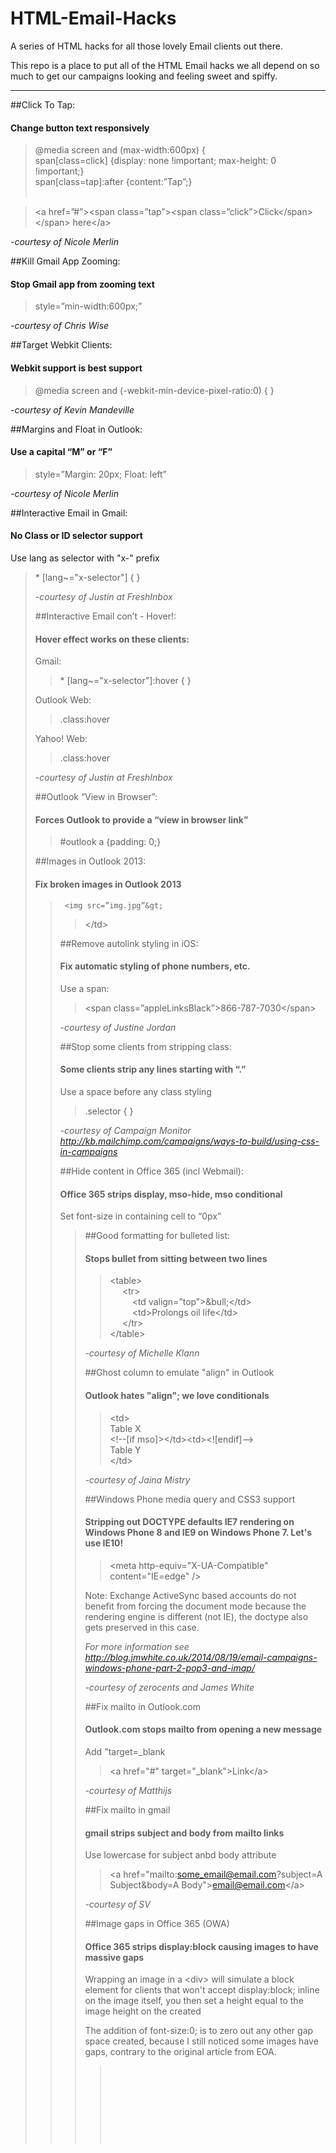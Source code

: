  HTML-Email-Hacks
================

A series of HTML hacks for all those lovely Email clients out there.

This repo is a place to put all of the HTML Email hacks we all depend on so much to get our campaigns looking and feeling sweet and spiffy. 

---

##Click To Tap:
####   Change button text responsively
	
>@media screen and (max-width:600px) {<br>
>span[class=click] {display: none !important; max-height: 0 !important;}<br>
>span[class=tap]:after {content:”Tap”;}<br><br>

><a href=”#”&gt;<span class=”tap”&gt;<span class=”click”&gt;Click</span&gt;</span&gt; here</a&gt;

<em>-courtesy of Nicole Merlin</em>
  
##Kill Gmail App Zooming:
####	  Stop Gmail app from zooming text
	  
>style=”min-width:600px;”

<em>-courtesy of Chris Wise</em>
	 
##Target Webkit Clients:
####	  Webkit support is best support
	  
>@media screen and (-webkit-min-device-pixel-ratio:0) { }

<em>-courtesy of Kevin Mandeville</em>
  
##Margins and Float in Outlook:
####	  Use a capital “M” or “F”
	  
>style=”Margin: 20px; Float: left”

<em>-courtesy of Nicole Merlin</em>

##Interactive Email in Gmail:
####	No Class or ID selector support

Use lang as selector with "x-" prefix<br>
>\* [lang~="x-selector"] { }<br>
><div lang="x-selector"&gt;

<em>-courtesy of Justin at FreshInbox</em>

##Interactive Email con’t - Hover!:
####   Hover effect works on these clients:

Gmail: 
>\* [lang~="x-selector"]:hover { }

Outlook Web: 
>.class:hover

Yahoo! Web: 
>.class:hover

<em>-courtesy of Justin at FreshInbox</em>

##Outlook “View in Browser”:
#### 	Forces Outlook to provide a “view in browser link”

>\#outlook a {padding: 0;}

##Images in Outlook 2013:
#### 	Fix broken images in Outlook 2013

><td style=”line-height: 13px;”&gt;
	 <img src=”img.jpg”&gt;
></td&gt;

##Remove autolink styling in iOS:
#### 	Fix automatic styling of phone numbers, etc.

Use a span:
><span class=”appleLinksBlack”&gt;866-787-7030</span&gt;

<em>-courtesy of Justine Jordan</em>

##Stop some clients from stripping class:
#### 	Some clients strip any lines starting with “.”

Use a space before any class styling
> .selector { }

<em>-courtesy of Campaign Monitor http://kb.mailchimp.com/campaigns/ways-to-build/using-css-in-campaigns</em>

##Hide content in Office 365 (incl Webmail):
#### 	Office 365 strips display, mso-hide, mso conditional

Set font-size in containing cell to “0px”<br>
><td style=”font-size: 0px; display: none;&gt;

##Good formatting for bulleted list:
#### 	Stops bullet from sitting between two lines

><table&gt;  
>&nbsp;&nbsp;&nbsp;&nbsp;  <tr&gt;  
>&nbsp;&nbsp;&nbsp;&nbsp;&nbsp;&nbsp;&nbsp;&nbsp;      <td valign=”top”&gt;&amp;bull;</td&gt;  
>&nbsp;&nbsp;&nbsp;&nbsp;&nbsp;&nbsp;&nbsp;&nbsp;      <td&gt;Prolongs oil life</td&gt;  
>&nbsp;&nbsp;&nbsp;&nbsp;  </tr&gt;  
></table&gt;

<em>-courtesy of Michelle Klann</em>

##Ghost column to emulate "align" in Outlook
####	Outlook hates "align"; we love conditionals

><td&gt;  
>Table X  
><\!--[if mso]&gt;</td&gt;<td&gt;<![endif]--&gt;  
>Table Y  
></td&gt;  

<em>-courtesy of Jaina Mistry</em>

##Windows Phone media query and CSS3 support
####	Stripping out DOCTYPE defaults IE7 rendering on Windows Phone 8 and IE9 on Windows Phone 7. Let's use IE10!

><meta http-equiv="X-UA-Compatible" content="IE=edge" /&gt;

Note: Exchange ActiveSync based accounts do not benefit from forcing the document mode because the rendering engine is different (not IE), the doctype also gets preserved in this case.

<em> For more information see http://blog.jmwhite.co.uk/2014/08/19/email-campaigns-windows-phone-part-2-pop3-and-imap/</em>

<em>-courtesy of zerocents and James White</em>

##Fix mailto in Outlook.com
####	Outlook.com stops mailto from opening a new message

Add "target=_blank

><a href="#" target="_blank"&gt;Link</a&gt;

<em>-courtesy of Matthijs</em>

##Fix mailto in gmail
####	gmail strips subject and body from mailto links

Use lowercase for subject anbd body attribute

><a href="mailto:some_email@email.com?subject=A Subject&body=A Body"&gt;email@email.com</a&gt;

<em>-courtesy of SV</em>

##Image gaps in Office 365 (OWA)
####	Office 365 strips display:block causing images to have massive gaps

Wrapping an image in a &lt;div&gt; will simulate a block element for clients that won't accept display:block; inline on the image itself, you then set a height equal to the image height on the created <div>

The addition of font-size:0; is to zero out any other gap space created, because I still noticed some images have gaps, contrary to the original article from EOA.

><div style="height:125px; font-size:0;"&gt;  
>    <img src="/path/to/image.jpg" alt="Image Description" style="display:block;" width="200" height="125" /&gt;  
></div&gt;

<em> For more information visit: http://www.emailonacid.com/blog/details/C13/two_fixes_for_image_spacing_in_outlook_web_app_owa</em>

<em>-courtesy of James White at http://blog.jmwhite.co.uk</em>
